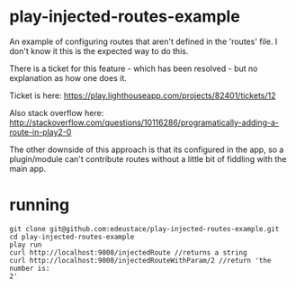 # play-injected-routes-example

An example of configuring routes that aren't defined in the 'routes' file.
I don't know it this is the expected way to do this.

There is a ticket for this feature - which has been resolved - but no
explanation as how one does it.

Ticket is here: https://play.lighthouseapp.com/projects/82401/tickets/12

Also stack overflow here: 
http://stackoverflow.com/questions/10116286/programatically-adding-a-route-in-play2-0

The other downside of this approach is that its configured in the app, so
a plugin/module can't contribute routes without a little bit of fiddling with
the main app.

# running
    git clone git@github.com:edeustace/play-injected-routes-example.git
    cd play-injected-routes-example
    play run
    curl http://localhost:9000/injectedRoute //returns a string
    curl http://localhost:9000/injectedRouteWithParam/2 //return 'the number is:
    2'

